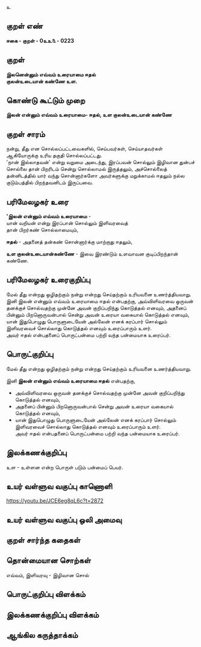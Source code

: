 உ

## குறள் எண் 

**ஈகை - குறள் - 0உஉ௩ - 0223** 

## குறள் 

**இலனென்னும் எவ்வம் உரையாமை ஈதல்  
குலன்உடையான் கண்ணே உள.** 

## கொண்டு கூட்டும் முறை

**இலன் என்னும் எவ்வம் உரையாமை- ஈதல், உள குலன்உடையான் கண்ணே**

## குறள் சாரம் 

நன்று, தீது என சொல்லப்பட்டவைகளில், செய்பவர்கள், செய்யாதவர்கள் ஆகியோருக்கு உரிய தகுதி சொல்லப்பட்டது.  
'நான் இல்லாதவன்' என்று வறுமை அடைந்து, இரப்பவன் சொல்லும் இழிவான துன்பச் சொல்லை தான் பிறரிடம் சென்று சொல்லாமல் இருத்தலும், அச்சொல்லைத் தன்னிடத்தில் யார் வந்து சொன்னார்களோ அவர்களுக்கு மறுக்காமல் ஈதலும் நல்ல குடும்பத்தில் பிறந்தவனிடம் இருப்பவை.  

## பரிமேலழகர் உரை

**'இலன் என்னும் எவ்வம் உரையாமை** -  
யான் வறியன் என்று இரப்பான் சொல்லும் இளிவரவைத்  
தான் பிறர்கண் சொல்லாமையும்,  

**ஈதல்** - அதனைத் தன்கண் சொன்னார்க்கு மாற்றாது ஈதலும்,  

**உள குலன்உடையான்கண்ணே** - இவை இரண்டும் உளவாவன குடிப்பிறந்தான் கண்ணே.

## பரிமேலழகர் உரைகுறிப்பு   

மேல் தீது என்றது ஒழிதற்கும் நன்று என்றது செய்தற்கும் உரியவனை உணர்த்தியவாறு.  
இனி இலன் என்னும் எவ்வம் உரையாமை ஈதல் என்பதற்கு, அவ்விளிவரவை ஒருவன் தனக்குச் சொல்வதற்கு முன்னே அவன் குறிப்பறிந்து கொடுத்தல் எனவும், அதனைப் பின்னும் பிறனொருவன்பால் சென்று அவன் உரையா வகையால் கொடுத்தல் எனவும், யான் இதுபொழுது பொருளுடையேன் அல்லேன் எனக் கரப்பார் சொல்லும் இளிவரவைச் சொல்லாது கொடுத்தல் எனவும் உரைப்பாரும் உளர்.  
அவர் ஈதல் என்பதனைப் பொருட்பன்மை பற்றி வந்த பன்மையாக உரைப்பர்.    

## பொருட்குறிப்பு   

மேல் தீது என்றது ஒழிதற்கும் நன்று என்றது செய்தற்கும் உரியவனை உணர்த்தியவாறு.  

இனி **இலன் என்னும் எவ்வம் உரையாமை ஈதல்** என்பதற்கு,  
* அவ்விளிவரவை ஒருவன் தனக்குச் சொல்வதற்கு முன்னே அவன் குறிப்பறிந்து கொடுத்தல் எனவும்,  
* அதனைப் பின்னும் பிறனொருவன்பால் சென்று அவன் உரையா வகையால் கொடுத்தல் எனவும்,  
* யான் இதுபொழுது பொருளுடையேன் அல்லேன் எனக் கரப்பார் சொல்லும் இளிவரவைச் சொல்லாது கொடுத்தல் எனவும் உரைப்பாரும் உளர்.  
அவர் ஈதல் என்பதனைப் பொருட்பன்மை பற்றி வந்த பன்மையாக உரைப்பர்.   

## இலக்கணக்குறிப்பு  

உள - உள்ளன என்ற பொருள் படும் பன்மைப் பெயர்.

## உயர் வள்ளுவ வகுப்பு காணொளி

https://youtu.be/JCE6eg8qL6c?t=2872

## உயர் வள்ளுவ வகுப்பு ஒலி அமைவு 

 
## குறள் சார்ந்த கதைகள் 


## தொன்மையான சொற்கள்  

எவ்வம், இளிவரவு - இழிவான சொல்

## பொருட்குறிப்பு விளக்கம்


## இலக்கணக்குறிப்பு விளக்கம்


## ஆங்கில கருத்தாக்கம் 


